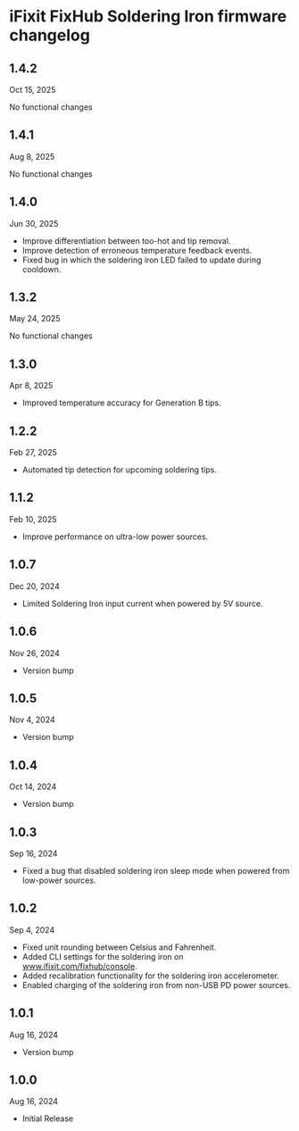 # iFixit FixHub Soldering Iron firmware changelog

## 1.4.2

Oct 15, 2025

No functional changes

## 1.4.1

Aug 8, 2025

No functional changes

## 1.4.0

Jun 30, 2025

- Improve differentiation between too-hot and tip removal.
- Improve detection of erroneous temperature feedback events.
- Fixed bug in which the soldering iron LED failed to update during cooldown.


## 1.3.2

May 24, 2025

No functional changes


## 1.3.0

Apr 8, 2025

- Improved temperature accuracy for Generation B tips.


## 1.2.2

Feb 27, 2025

- Automated tip detection for upcoming soldering tips.


## 1.1.2

Feb 10, 2025

- Improve performance on ultra-low power sources.


## 1.0.7

Dec 20, 2024

- Limited Soldering Iron input current when powered by 5V source.


## 1.0.6

Nov 26, 2024

- Version bump


## 1.0.5

Nov 4, 2024

- Version bump


## 1.0.4

Oct 14, 2024

- Version bump


## 1.0.3

Sep 16, 2024

- Fixed a bug that disabled soldering iron sleep mode when powered from low-power sources.


## 1.0.2

Sep 4, 2024

- Fixed unit rounding between Celsius and Fahrenheit.
- Added CLI settings for the soldering iron on www.ifixit.com/fixhub/console.
- Added recalibration functionality for the soldering iron accelerometer.
- Enabled charging of the soldering iron from non-USB PD power sources.


## 1.0.1

Aug 16, 2024

- Version bump


## 1.0.0

Aug 16, 2024

- Initial Release
